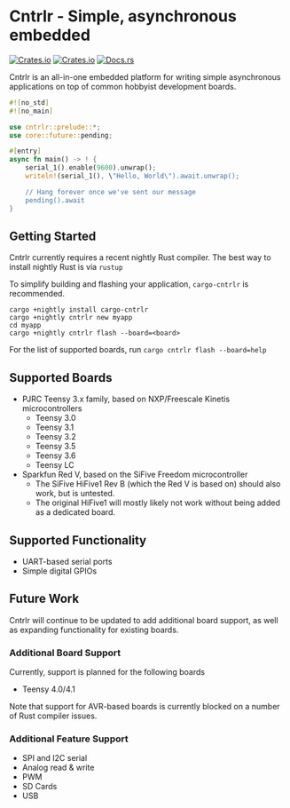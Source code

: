 # Cntrlr - Simple, asynchronous embedded

[![Crates.io](https://img.shields.io/crates/v/cntrlr)](https://crates.io/crates/cntrlr)
[![Crates.io](https://img.shields.io/crates/l/cntrlr)](https://github.com/branan/cntrlr/blob/master/COPYING)
[![Docs.rs](https://docs.rs/cntrlr/badge.svg)](https://docs.rs/cntrlr)

Cntrlr is an all-in-one embedded platform for writing simple
asynchronous applications on top of common hobbyist development
boards.

```rust
#![no_std]
#![no_main]

use cntrlr::prelude::*;
use core::future::pending;

#[entry]
async fn main() -> ! {
    serial_1().enable(9600).unwrap();
    writeln!(serial_1(), \"Hello, World\").await.unwrap();

    // Hang forever once we've sent our message
    pending().await
}
```

## Getting Started

Cntrlr currently requires a recent nightly Rust compiler. The best way
to install nightly Rust is via `rustup`

To simplify building and flashing your application, `cargo-cntrlr` is
recommended.

```shell
cargo +nightly install cargo-cntrlr
cargo +nightly cntrlr new myapp
cd myapp
cargo +nightly cntrlr flash --board=<board>
```

For the list of supported boards, run `cargo cntrlr flash --board=help`

## Supported Boards

* PJRC Teensy 3.x family, based on NXP/Freescale Kinetis microcontrollers
    - Teensy 3.0
    - Teensy 3.1
    - Teensy 3.2
    - Teensy 3.5
    - Teensy 3.6
    - Teensy LC
* Sparkfun Red V, based on the SiFive Freedom microcontroller
    - The SiFive HiFive1 Rev B (which the Red V is based on) should
      also work, but is untested.
    - The original HiFive1 will mostly likely not work without being
      added as a dedicated board.

## Supported Functionality

* UART-based serial ports
* Simple digital GPIOs

## Future Work

Cntrlr will continue to be updated to add additional board support, as
well as expanding functionality for existing boards.

### Additional Board Support

Currently, support is planned for the following boards

* Teensy 4.0/4.1

Note that support for AVR-based boards is currently blocked on a
number of Rust compiler issues.

### Additional Feature Support

* SPI and I2C serial
* Analog read & write
* PWM
* SD Cards
* USB
